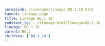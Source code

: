 ```yaml
---
permalink: /lineages/lineage_BQ.1.18.html
layout: lineage_page
title: Lineage BQ.1.18
redirect_to: ../lineage.html?lineage=BQ.1.18
lineage: BQ.1.18
parent: BQ.1
children: ['BQ.1.18']
---
```

